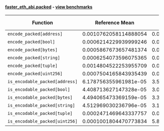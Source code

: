 #### [faster_eth_abi.packed](https://github.com/BobTheBuidler/faster-eth-abi/blob/master/faster_eth_abi/packed.py) - [view benchmarks](https://github.com/BobTheBuidler/faster-eth-abi/blob/master/benchmarks/test_packed_benchmarks.py)

| Function | Reference Mean | Faster Mean | % Change | Speedup (%) | x Faster | Faster |
|----------|---------------|-------------|----------|-------------|----------|--------|
| `encode_packed[address]` | 0.0010762058114888054 | 0.00031763994343925856 | 70.49% | 238.81% | 3.39x | ✅ |
| `encode_packed[bool]` | 0.0006214229939999246 | 0.00014717491612646646 | 76.32% | 322.23% | 4.22x | ✅ |
| `encode_packed[bytes]` | 0.0005867673657481374 | 0.00013355295990718648 | 77.24% | 339.35% | 4.39x | ✅ |
| `encode_packed[string]` | 0.0006254073596075365 | 0.00016381246270627965 | 73.81% | 281.78% | 3.82x | ✅ |
| `encode_packed[tuple]` | 0.0014804522253955709 | 0.0004543186902213439 | 69.31% | 225.86% | 3.26x | ✅ |
| `encode_packed[uint256]` | 0.0007504165843935439 | 0.00021814034723035387 | 70.93% | 244.01% | 3.44x | ✅ |
| `is_encodable_packed[address]` | 6.178756355961981e-05 | 3.514523825313867e-05 | 43.12% | 75.81% | 1.76x | ✅ |
| `is_encodable_packed[bool]` | 4.408713627147328e-05 | 3.0609294097386063e-05 | 30.57% | 44.03% | 1.44x | ✅ |
| `is_encodable_packed[bytes]` | 4.494065473369159e-05 | 3.3864113464678374e-05 | 24.65% | 32.71% | 1.33x | ✅ |
| `is_encodable_packed[string]` | 4.512969030236796e-05 | 3.1151202929890184e-05 | 30.97% | 44.87% | 1.45x | ✅ |
| `is_encodable_packed[tuple]` | 0.0002471469643337757 | 0.00010099940496532988 | 59.13% | 144.70% | 2.45x | ✅ |
| `is_encodable_packed[uint256]` | 0.0001001804470773834 | 5.8017556358360746e-05 | 42.09% | 72.67% | 1.73x | ✅ |
